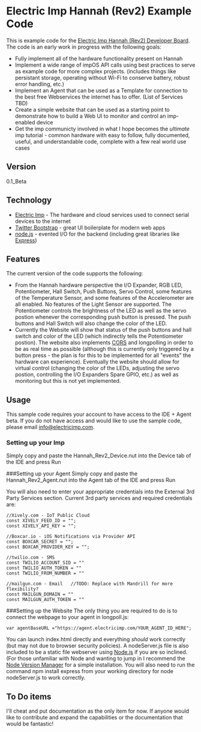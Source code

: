 Electric Imp Hannah (Rev2) Example Code
=========

This is example code for the [Electric Imp Hannah (Rev2) Developer Board].  The code is an early work in progress with the following goals:

  - Fully implement all of the hardware functionality present on Hannah
  - Implement a wide range of impOS API calls using best practices to serve as example code for more complex projects.  (includes things like persistant storage, operating without Wi-Fi to conserve battery, robust error handling, etc.)
  - Implement an Agent that can be used as a Template for connection to the best free Webservices the internet has to offer. (List of Services TBD)
  - Create a simple website that can be used as a starting point to demonstrate how to build a Web UI to monitor and control an imp-enabled device
  - Get the imp communicty involved in what I hope becomes the *ultimate* imp tutorial - common hardware with easy to follow, fully documented, useful, and understandable code, complete with a few real world use cases

Version
-

0.1_Beta

Technology
-

* [Electric Imp] - The hardware and cloud services used to connect serial devices to the internet
* [Twitter Bootstrap] - great UI boilerplate for modern web apps
* [node.js] - evented I/O for the backend (including great libraries like [Express])


Features
-

The current version of the code supports the following:
  - From the Hannah hardware perspective the I/O Expander, RGB LED, Potentiometer, Hall Switch, Push Buttons, Servo Control, some features of the Temperature Sensor, and some features of the Accelerometer are all enabled.  No features of the Light Sensor are supported.  The Potentiometer controls the brightness of the LED as well as the servo postion whenever the corresponding push button is pressed.  The push buttons and Hall Switch will also change the color of the LED.
  - Currently the Website will show that status of the push buttons and hall switch and color of the LED (which indirectly tells the Potentiometer postion).  The website also implements [CORS] and longpolling in order to be as real time as possible (although this is currently only triggered by a button press - the plan is for this to be implemented for all "events" the hardware can experience).  Eventually the website should allow for virtual control (changing the color of the LEDs, adjusting the servo postion, controlling the I/O Expanders Spare GPIO, etc.) as well as monitoring but this is not yet implemented.



Usage
-

This sample code requires your account to have access to the IDE + Agent beta. If you do not have access and would like to use the sample code, please email info@electricimp.com.

### Setting up your Imp
Simply copy and paste the Hannah_Rev2_Device.nut into the Device tab of the IDE and press Run

###Setting up your Agent
Simply copy and paste the Hannah_Rev2_Agent.nut into the Agent tab of the IDE and press Run

You will also need to enter your appropriate credentials into the External 3rd Party Services section.  Current 3rd party services and required credentials are:

    
    //Xively.com - IoT Public Cloud
    const XIVELY_FEED_ID = "";
    const XIVELY_API_KEY = "";
    
    //Boxcar.io - iOS Notifications via Provider API
    const BOXCAR_SECRET = "";
    const BOXCAR_PROVIDER_KEY = "";
    
    //twilio.com - SMS
    const TWILIO_ACCOUNT_SID = ""
    const TWILIO_AUTH_TOKEN = ""
    const TWILIO_FROM_NUMBER = ""
    
    //mailgun.com - Email   //TODO: Replace with Mandrill for more flexibility?
    const MAILGUN_DOMAIN = ""
    const MAILGUN_AUTH_TOKEN = ""
    
###Setting up the Website
The only thing you are required to do is to connect the webpage to your agent in longpoll.js:
    
    var agentBaseURL ="https://agent.electricimp.com/YOUR_AGENT_ID_HERE";
    
You can launch index.html directly and everything *should* work correctly (but may not due to browser security policies).  A nodeServer.js file is also included to be a static file webserver using [Node.js] if you are so inclined.  (For those unfamiliar with Node and wanting to jump in I recommend the [Node Version Manager] for a simple installation.  You will also need to run the command 
    npm install express 
from your working directory for 
    node nodeServer.js
to work correctly.

To Do items
--------------
I'll cheat and put documentation as the only item for now.  If anyone would like to contribute and expand the capabilities or the documentation that would be fantastic!

  [electric imp]: http://www.electricimp.com
  [node.js]: http://nodejs.org
  [Twitter Bootstrap]: http://twitter.github.com/bootstrap/
  [express]: http://expressjs.com
  [Electric Imp Hannah (Rev2) Developer Board]: http://devwiki.electricimp.com/doku.php?id=hannah
  [CORS]: http://www.html5rocks.com/en/tutorials/cors/
  [Node Version Manager]: https://github.com/creationix/nvm

    
